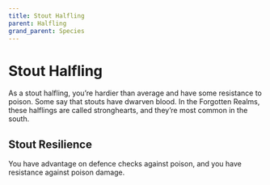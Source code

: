 ```yaml
---
title: Stout Halfling
parent: Halfling
grand_parent: Species
---
```


# Stout Halfling
As a stout halfling, you’re hardier than average and have some resistance to poison. Some say that stouts have dwarven blood. In the Forgotten Realms, these halflings are called stronghearts, and they’re most common in the south.

## Stout Resilience
You have advantage on defence checks against poison, and you have resistance against poison damage.